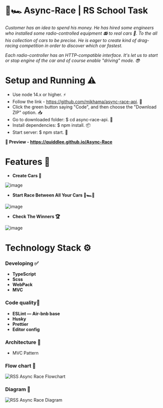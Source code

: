 # **🏁🏎️ Async-Race | RS School Task**

*Customer has an idea to spend his money. He has hired some engineers who installed some radio-controlled equipment 📻 to real cars 🚗. To the all his collection of cars to be precise. He is eager to create kind of drag-racing competition in order to discover which car fastest.*

*Each radio-controller has an HTTP-compatible interface. It's let us to start or stop engine of the car and of course enable "driving" mode. 😎*

# Setup and Running ⚠️
- Use node 14.x or higher. ⚡
- Follow the link - https://github.com/mikhama/async-race-api. 🌌
- Click the green button saying "Code", and then choose the "Download ZIP" option. 📥
- Go to downloaded folder: $ cd async-race-api. 📁
- Install dependencies: $ npm install. 📦
- Start server: $ npm start. 🤩

**👀 Preview - https://quiddlee.github.io/Async-Race**

# Features 🚀
- **Create Cars 🚙**

![image](https://github.com/Quiddlee/Async-Race/assets/114234698/9a43ea4d-76db-4556-8e79-e65d3f84bb03)

- **Start Race Between All Your Cars 🏁🏎️🚗**

![image](https://github.com/Quiddlee/Async-Race/assets/114234698/7adfac49-badf-45da-b5b5-7423daaa9789)

- **Check The Winners 🏆**

![image](https://github.com/Quiddlee/Async-Race/assets/114234698/48342515-8997-44ed-8b7e-d968853fdf24)

# Technology Stack ⚙️
### **Developing ✅**
- **TypeScript**
- **Scss**
- **WebPack**
- **MVC**

### **Code quality🧹**
- **ESLint — Air-bnb base**
- **Husky**
- **Prettier**
- **Editor config**

### Architecture 🦍
- MVC Pattern

### Flow chart 🍁
![RSS Async Race Flowchart](https://github.com/Quiddlee/Async-Race/assets/114234698/91d4f48b-6e43-467a-92ec-d20bb4b2cb6e)



### Diagram 🗻
![RSS Async Race Diagram](https://github.com/Quiddlee/Async-Race/assets/114234698/d144643c-8840-42f1-9568-3d7e47aee030)


